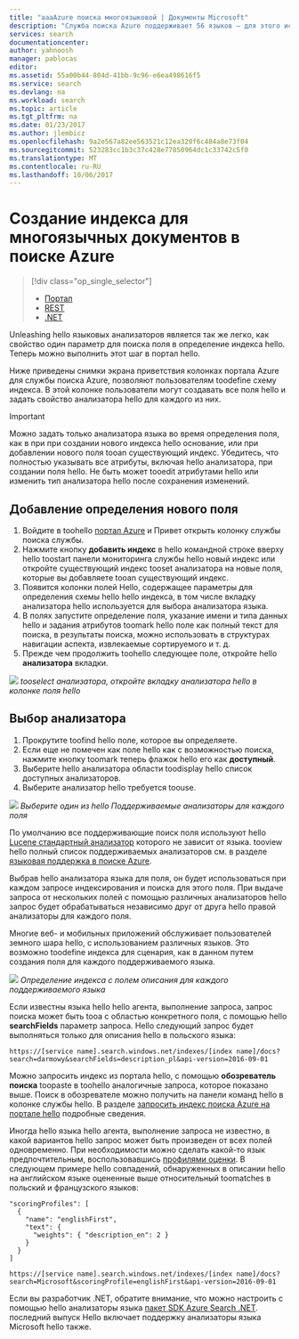 ```yaml
---
title: "aaaAzure поиска многоязыковой | Документы Microsoft"
description: "Служба поиска Azure поддерживает 56 языков — для этого используются языковые анализаторы Lucene и технология Майкрософт для обработки естественных языков."
services: search
documentationcenter: 
author: yahnoosh
manager: pablocas
editor: 
ms.assetid: 55a00b44-804d-41bb-9c96-e6ea498616f5
ms.service: search
ms.devlang: na
ms.workload: search
ms.topic: article
ms.tgt_pltfrm: na
ms.date: 01/23/2017
ms.author: jlembicz
ms.openlocfilehash: 9a2e567a82ee563521c12ea320f6c484a8e73f04
ms.sourcegitcommit: 523283cc1b3c37c428e77850964dc1c33742c5f0
ms.translationtype: MT
ms.contentlocale: ru-RU
ms.lasthandoff: 10/06/2017
---
```

# <a name="create-an-index-for-documents-in-multiple-languages-in-azure-search"></a>Создание индекса для многоязычных документов в поиске Azure
> [!div class="op_single_selector"]
>
> * [Портал](search-language-support.md)
> * [REST](https://msdn.microsoft.com/library/azure/dn879793.aspx)
> * [.NET](https://msdn.microsoft.com/library/azure/microsoft.azure.search.models.analyzername.aspx)
>
>

Unleashing hello языковых анализаторов является так же легко, как свойство один параметр для поиска поля в определение индекса hello. Теперь можно выполнить этот шаг в портал hello.

Ниже приведены снимки экрана приветствия колонках портала Azure для службы поиска Azure, позволяют пользователям toodefine схему индекса. В этой колонке пользователи могут создавать все поля hello и задать свойство анализатора hello для каждого из них.

> [!IMPORTANT]
> Можно задать только анализатора языка во время определения поля, как в при при создании нового индекса hello основание, или при добавлении нового поля tooan существующий индекс. Убедитесь, что полностью указывать все атрибуты, включая hello анализатора, при создании поля hello. Не быть может tooedit атрибутами hello или изменить тип анализатора hello после сохранения изменений.
>
>

## <a name="define-a-new-field-definition"></a>Добавление определения нового поля
1. Войдите в toohello [портал Azure](https://portal.azure.com) и Привет открыть колонку службы поиска службы.
2. Нажмите кнопку **добавить индекс** в hello командной строке вверху hello toostart панели мониторинга службы hello новый индекс или откройте существующий индекс tooset анализатора на новые поля, которые вы добавляете tooan существующий индекс.
3. Появится колонки полей Hello, содержащее параметры для определения схемы hello hello индекса, в том числе вкладку анализатора hello используется для выбора анализатора языка.
4. В полях запустите определение поля, указание имени и типа данных hello и задания атрибутов toomark hello поле как полный текст для поиска, в результаты поиска, можно использовать в структурах навигации аспекта, извлекаемые сортируемого и т. д.
5. Прежде чем продолжить toohello следующее поле, откройте hello **анализатора** вкладки.

![][1]
*tooselect анализатора, откройте вкладку анализатора hello в колонке поля hello*

## <a name="choose-an-analyzer"></a>Выбор анализатора
1. Прокрутите toofind hello поле, которое вы определяете.
2. Если еще не помечен как поле hello как с возможностью поиска, нажмите кнопку toomark теперь флажок hello его как **доступный**.
3. Выберите hello анализатора области toodisplay hello список доступных анализаторов.
4. Выберите анализатор hello требуется toouse.

![][2]
*Выберите один из hello Поддерживаемые анализаторы для каждого поля*

По умолчанию все поддерживающие поиск поля используют hello [Lucene стандартный анализатор](http://lucene.apache.org/core/4_10_0/analyzers-common/org/apache/lucene/analysis/standard/StandardAnalyzer.html) которого не зависит от языка. tooview hello полный список поддерживаемых анализаторов см. в разделе [языковая поддержка в поиске Azure](https://msdn.microsoft.com/library/azure/dn879793.aspx).

Выбрав hello анализатора языка для поля, он будет использоваться при каждом запросе индексирования и поиска для этого поля. При выдаче запроса от нескольких полей с помощью различных анализаторов hello запрос будет обрабатываться независимо друг от друга hello правой анализаторы для каждого поля.

Многие веб- и мобильных приложений обслуживает пользователей земного шара hello, с использованием различных языков. Это возможно toodefine индекса для сценария, как в данном путем создания поля для каждого поддерживаемого языка.

![][3]
*Определение индекса с полем описания для каждого поддерживаемого языка*

Если известны языка hello hello агента, выполнение запроса, запрос поиска может быть tooa с областью конкретного поля, с помощью hello **searchFields** параметр запроса. Hello следующий запрос будет выполняться только для описания hello в польского языка:

`https://[service name].search.windows.net/indexes/[index name]/docs?search=darmowy&searchFields=description_pl&api-version=2016-09-01`

Можно запросить индекс из портала hello, с помощью **обозреватель поиска** toopaste в toohello аналогичные запроса, которое показано выше. Поиск в обозревателе можно получить на панели команд hello в колонке службы hello. В разделе [запросить индекс поиска Azure на портале hello](search-explorer.md) подробные сведения.

Иногда hello языка hello агента, выполнение запроса не известно, в какой вариантов hello запрос может быть произведен от всех полей одновременно. При необходимости можно сделать какой-то язык предпочтительным, воспользовавшись [профилями оценки](https://msdn.microsoft.com/library/azure/dn798928.aspx). В следующем примере hello совпадений, обнаруженных в описании hello на английском языке оцененные выше относительный toomatches в польский и французского языков:

    "scoringProfiles": [
      {
        "name": "englishFirst",
        "text": {
          "weights": { "description_en": 2 }
        }
      }
    ]

`https://[service name].search.windows.net/indexes/[index name]/docs?search=Microsoft&scoringProfile=englishFirst&api-version=2016-09-01`

Если вы разработчик .NET, обратите внимание, что можно настроить с помощью hello анализаторы языка [пакет SDK Azure Search .NET](http://www.nuget.org/packages/Microsoft.Azure.Search). последний выпуск Hello включает поддержку анализаторы языка Microsoft hello также.

<!-- Image References -->
[1]: ./media/search-language-support/AnalyzerTab.png
[2]: ./media/search-language-support/SelectAnalyzer.png
[3]: ./media/search-language-support/IndexDefinition.png
